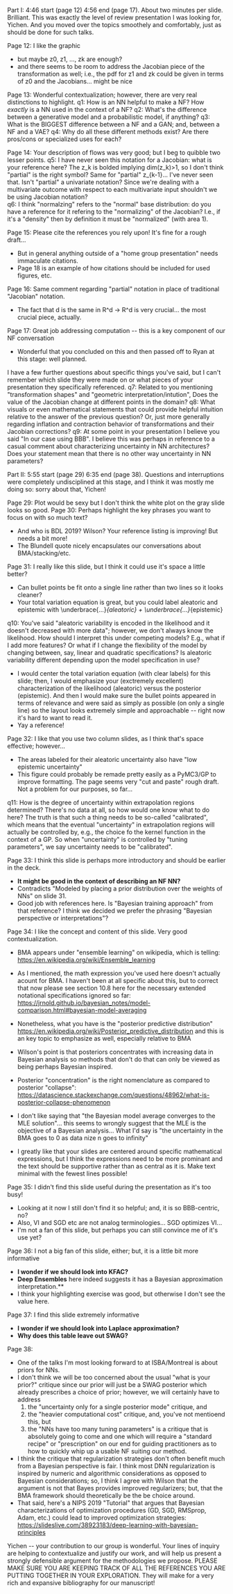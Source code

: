 Part I: 4:46 start (page 12) 4:56 end (page 17). About two minutes per slide. Brilliant.
This was exactly the level of review presentation I was looking for, Yichen.
And you moved over the topics smoothely and comfortably, just as should be done for such talks.

Page 12: I like the graphic
- but maybe z0, z1, ..., zk are enough?
- and there seems to be room to address the Jacobian piece of the transformation as well; i.e.,
  the pdf for z1 and zk could be given in terms of z0 and the Jacobians... might be nice

Page 13: Wonderful contextualization; however, there are very real distinctions to highlight.
q1: How is an NN helpful to make a NF?  How *exactly* is a NN used in the context of a NF?
q2: What's the difference between a generative model and a probabilistic model, if anything?
q3: What is the BIGGEST difference between a NF and a GAN; and, between a NF and a VAE?
q4: Why do all these different methods exist? Are there pros/cons or specialized uses for each?

Page 14: Your description of flows was very good; but I beg to quibble two lesser points.
q5: I have never seen this notation for a Jacobian: what is your reference here?
    The z_k is bolded implying dim(z_k)>1, so I don't think "partial" is the right symbol?
    Same for "partial" z_{k-1}... I've never seen that.  Isn't "partial" a univariate notation?
    Since we're dealing with a multivariate outcome with respect to each multivariate input
    shouldn't we be using Jacobian notation?    
q6: I think "normalzing" refers to the "normal" base distribution:
    do you have a reference for it refering to the "normalizing" of the Jacobian?
    I.e., if it's a "density" then by definition it must be "normalized" (with area 1).

Page 15: Please cite the references you rely upon! It's fine for a rough draft...
- But in general anything outside of a "home group presentation" needs immaculate citations.
- Page 18 is an example of how citations should be included for used figures, etc.

Page 16: Same comment regarding "partial" notation in place of traditional "Jacobian" notation.
- The fact that d is the same in R^d -> R^d is very crucial... the most crucial piece, actually.

Page 17: Great job addressing computation -- this is a key component of our NF conversation
- Wonderful that you concluded on this and then passed off to Ryan at this stage: well planned.

I have a few further questions about specific things you've said, but I can't remember
which slide they were made on or what pieces of your presentation they specifically referenced.
q7: Related to you mentioning "transformation shapes" and "geometric interpretation/intution",
    Does the value of the Jacobian change at different points in the domain?
q8: What visuals or even mathematical statements that could provide helpful intuition relative
    to the answer of the previous question? Or, just more generally regarding inflation and
    contraction behavior of transformations and their Jacobian corrections? 
q9: At some point in your presentation I believe you said "In our case using BBB". I believe
    this was perhaps in reference to a casual comment about characterizing uncertainty in
    NN architectures? Does your statement mean that there is no other way uncertainty in
    NN parameters?  
    
    

Part II: 5:55 start (page 29) 6:35 end (page 38).  Questions and interruptions were completely
undisciplined at this stage, and I think it was mostly me doing so: sorry about that, Yichen!

Page 29: Plot would be sexy but I don't think the white plot on the gray slide looks so good.
Page 30: Perhaps highlight the key phrases you want to focus on with so much text?
- And who is BDL 2019? Wilson?  Your reference listing is improving! But needs a bit more!
- The Blundell quote nicely encapsulates our conversations about BMA/stacking/etc.

Page 31: I really like this slide, but I think it could use it's space a little better?
- Can bullet points be fit onto a single line rather than two lines so it looks cleaner?
- Your total variation equation is great, but you could label aleatoric and epistemic
  with \underbrace{...}_{aleatoric} + \underbrace{...}_{epistemic}
 
q10: You've said "aleatoric variability is encoded in the likelihood and it doesn't decreased
     with more data"; however, we don't always know the likelihood. How should I interpret
     this under competing models? E.g., what if I add more features? Or what if I change the 
     flexibility of the model by changing between, say, linear and quadratic specifications?
     Is aleatoric variability different depending upon the model specification in use?

- I would center the total variation equation (with clear labels) for this slide; then, I
  would emphasize your (exctremely excellent) characterization of the likelihood (aleatoric)
  versus the posterior (epistemic). And then I would make sure the bullet points appeared
  in terms of relevance and were said as simply as possible (on only a single line) so the
  layout looks extremely simple and approachable -- right now it's hard to want to read it.
- Yay a reference!

Page 32: I like that you use two column slides, as I think that's space effective; however...
- The areas labeled for their aleatoric uncertainty also have "low epistemic uncertainty"
- This figure could probably be remade pretty easily as a PyMC3/GP to improve formatting.
  The page seems very "cut and paste" rough draft. Not a problem for our purposes, so far...

q11: How is the degree of uncertainty within extrapolation regions determined?  There's no
     data at all, so how would one know what to do here?  The truth is that such a thing
     needs to be so-called "calibrated", which means that the eventual "uncertainty" in
     extrapolation regions will actually be controlled by, e.g., the choice fo the kernel
     function in the context of a GP. So when "uncertainty" is controlled by "tuning
     parameters", we say uncertainty needs to be "calibrated".

Page 33: I think this slide is perhaps more introductory and should be earlier in the deck.
- **It might be good in the context of describing an NF NN?**
- Contradicts "Modeled by placing a prior distribution over the weights of NNs" on slide 31.
- Good job with references here.  Is "Bayesian training approach" from that reference?
  I think we decided we prefer the phrasing "Bayesian perspective or interpretations"?

Page 34: I like the concept and content of this slide.  Very good contextualization.

- BMA appears under "ensemble learning" on wikipedia, which is telling:
  https://en.wikipedia.org/wiki/Ensemble_learning
- As I mentioned, the math expression you've used here doesn't actually acount for BMA.
  I haven't been at all specific about this, but to correct that now please see section
  10.8 here for the necessary extended notational specifications ignored so far:
  https://jrnold.github.io/bayesian_notes/model-comparison.html#bayesian-model-averaging
- Nonetheless, what you have is the "posterior predictive distribution"
  https://en.wikipedia.org/wiki/Posterior_predictive_distribution
  and this is an key topic to emphasize as well, especially relative to BMA

- Wilson's point is that posteriors concentrates with increasing data in Bayesian analysis
  so methods that don't do that can only be viewed as being perhaps Bayesian inspired.
- Posterior "concentration" is the right nomenclature as compared to posterior "collapse":
  https://datascience.stackexchange.com/questions/48962/what-is-posterior-collapse-phenomenon
- I don't like saying that "the Bayesian model average converges to the MLE solution"...
  this seems to wrongly suggest that the MLE is the objective of a Bayesian analysis...
  What I'd say is "the uncertainty in the BMA goes to 0 as data nize n goes to infinity"

- I greatly like that your slides are centered around specific mathematical expressions,
  but I think the expressions need to be more prominant and the text should be supportive
  rather than as central as it is. Make text minimal with the fewest lines possible!

Page 35: I didn't find this slide useful during the presentation as it's too busy!
- Looking at it now I still don't find it so helpful; and, it is so BBB-centric, no?
- Also, VI and SGD etc are not analog terminologies... SGD optimizes VI...
- I'm not a fan of this slide, but perhaps you can still convince me of it's use yet?

Page 36: I not a big fan of this slide, either; but, it is a little bit more informative
- **I wonder if we should look into KFAC?**
- **Deep Ensembles** here indeed suggests it has a Bayesian approximation interpretation.**
- I think your highlighting exercise was good, but otherwise I don't see the value here.

Page 37: I find this slide extremely informative
- **I wonder if we should look into Laplace approximation?**
- **Why does this table leave out SWAG?**

Page 38:
- One of the talks I'm most looking forward to at ISBA/Montreal is about priors for NNs.
- I don't think we will be too concerned about the usual "what is your prior?" critique
  since our prior will just be a SWAG posterior which already prescribes a choice
  of prior; however, we will certainly have to address
  1. the "uncertainty only for a single posterior mode" critique, and 
  2. the "heavier computational cost" critique, and, you've not mentioend this, but
  3. the "NNs have too many tuning parameters" is a critique that is absolutely going to
    come and one which will require a "standard recipe" or "prescription" on our end
    for guiding practitioners as to how to quickly whip up a usable NF suiting our method.
- I think the critique that regularization strategies don't often benefit much from a
  Bayesian perspective is fair.  I think most DNN regularization is inspired by
  numeric and algorithmic considerations as opposed to Bayesian considerations; so, I
  think I agree with Wilson that the argument is not that Bayes provides improved
  regularizers; but, that the BMA framework should theoretically be the be choice around.
- That said, here's a NIPS 2019 "Tutorial" that argues that Bayesian characterizations
  of optimization procedures (GD, SGD, RMSprop, Adam, etc.) could lead to improved
  optimization strategies: https://slideslive.com/38923183/deep-learning-with-bayesian-principles

Yichen -- your contribution to our group is wonderful. Your lines of inquiry are helping to
contextualize and justify our work, and will help us present a strongly defensible argument
for the methodologies we propose. PLEASE MAKE SURE YOU ARE KEEPING TRACK OF ALL THE
REFERENCES YOU ARE PUTTING TOGETHER IN YOUR EXPLORATION. They will make for a very rich
and expansive bibliography for our manuscript!
